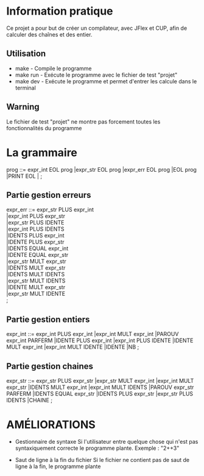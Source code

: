 # Information pratique

Ce projet a pour but de créer un compilateur, avec JFlex et CUP, afin de calculer des chaînes et des entier.

## Utilisation

* make	        - Compile le programme
* make run      - Exécute le programme avec le fichier de test "projet"
* make dev      - Exécute le programme et permet d'entrer les calcule dans le terminal

## Warning

Le fichier de test "projet" ne montre pas forcement toutes les fonctionnalités du programme

# La grammaire

prog ::= expr_int EOL  prog 
    |expr_str EOL prog 
    |expr_err EOL prog 
    |EOL prog
    |PRINT EOL
    |
    ;

## Partie gestion erreurs
expr_err ::= 
         expr_str PLUS expr_int     
        |expr_int PLUS expr_str      
        |expr_str PLUS IDENTE        
        |expr_int PLUS IDENTS       
        |IDENTS PLUS expr_int        
        |IDENTE PLUS expr_str        
        |IDENTS EQUAL expr_int       
        |IDENTE EQUAL expr_str       
        |expr_str MULT expr_str     
        |IDENTS MULT expr_str       
        |IDENTS MULT IDENTS         
        |expr_str MULT IDENTS       
        |IDENTE MULT expr_str       
        |expr_str MULT IDENTE       
        ;

## Partie gestion entiers
expr_int ::= 
         expr_int PLUS expr_int
        |expr_int MULT expr_int
        |PAROUV expr_int PARFERM
        |IDENTE PLUS expr_int
        |expr_int PLUS IDENTE
        |IDENTE MULT expr_int
        |expr_int MULT IDENTE
        |IDENTE
        |NB
        ;

## Partie gestion chaines
expr_str ::= expr_str PLUS expr_str
        |expr_str MULT expr_int
        |expr_int MULT expr_str
        |IDENTS MULT expr_int
        |expr_int MULT IDENTS
        |PAROUV expr_str PARFERM
        |IDENTS EQUAL expr_str
        |IDENTS PLUS expr_str
        |expr_str PLUS IDENTS
        |CHAINE
        ;

# AMÉLIORATIONS

* Gestionnaire de syntaxe
Si l'utilisateur entre quelque chose qui n'est pas syntaxiquement correcte
le programme plante.
Exemple : "2++3"

* Saut de ligne à la fin du fichier
Si le fichier ne contient pas de saut de ligne à la fin, le programme plante
